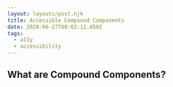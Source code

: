 ```yaml
---
layout: layouts/post.njk
title: Accessible Compound Components
date: 2020-06-27T08:02:11.850Z
tags:
  - a11y
  - accessibility
---
```

## What are Compound Components?